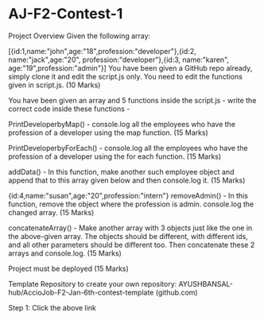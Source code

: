 # AJ-F2-Contest-1
Project Overview
Given the following array:

[{id:1,name:"john",age:"18",profession:"developer"},{id:2, name:"jack",age:"20", profession:"developer"},{id:3, name:"karen", age:"19",profession:"admin"}]
You have been given a GitHub repo already, simply clone it and edit the script.js only. You need to edit the functions given in script.js. (10 Marks)

You have been given an array and 5 functions inside the script.js - write the correct code inside these functions -

PrintDeveloperbyMap() - console.log all the employees who have the profession of a developer using the map function. (15 Marks)

PrintDeveloperbyForEach() - console.log all the employees who have the profession of a developer using the for each function. (15 Marks)

addData() - In this function, make another such employee object and append that to this array given below and then console.log it. (15 Marks)

{id:4,name:"susan",age:"20",profession:"intern"}
removeAdmin() - In this function, remove the object where the profession is admin. console.log the changed array. (15 Marks)

concatenateArray() - Make another array with 3 objects just like the one in the above-given array. The objects should be different, with different ids, and all other parameters should be different too. Then concatenate these 2 arrays and console.log. (15 Marks)

Project must be deployed (15 Marks)

Template Repository to create your own repository: AYUSHBANSAL-hub/AccioJob-F2-Jan-6th-contest-template (github.com)

Step 1: Click the above link
